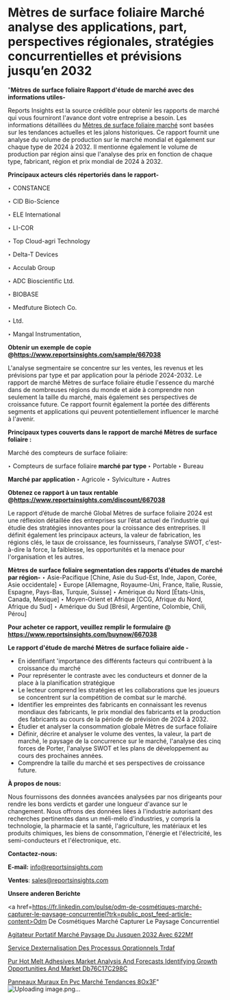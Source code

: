 # Mètres de surface foliaire Marché analyse des applications, part, perspectives régionales, stratégies concurrentielles et prévisions jusqu’en 2032

"<strong>Mètres de surface foliaire Rapport d'étude de marché avec des informations utiles-</strong>

Reports Insights est la source crédible pour obtenir les rapports de marché qui vous fourniront l'avance dont votre entreprise a besoin. Les informations détaillées du <a href=https://www.reportsinsights.com/sample/667038>Mètres de surface foliaire marché</a> sont basées sur les tendances actuelles et les jalons historiques. Ce rapport fournit une analyse du volume de production sur le marché mondial et également sur chaque type de 2024 à 2032. Il mentionne également le volume de production par région ainsi que l'analyse des prix en fonction de chaque type, fabricant, région et prix mondial de 2024 à 2032.

<b>Principaux acteurs clés répertoriés dans le rapport-</b>

‣ CONSTANCE

‣ CID Bio-Science

‣ ELE International

‣ LI-COR

‣ Top Cloud-agri Technology

‣ Delta-T Devices

‣ Acculab Group

‣ ADC Bioscientific Ltd.

‣ BIOBASE

‣ Medfuture Biotech Co.

‣ Ltd.

‣ Mangal Instrumentation,

<strong><b>Obtenir un exemple de copie @</b></strong><a href=https://www.reportsinsights.com/sample/667038><strong><b>https://www.reportsinsights.com/sample/667038</b></strong></a>

L'analyse segmentaire se concentre sur les ventes, les revenus et les prévisions par type et par application pour la période 2024-2032. Le rapport de marché Mètres de surface foliaire étudie l'essence du marché dans de nombreuses régions du monde et aide à comprendre non seulement la taille du marché, mais également ses perspectives de croissance future. Ce rapport fournit également la portée des différents segments et applications qui peuvent potentiellement influencer le marché à l'avenir.

<strong>Principaux types couverts dans le rapport de marché Mètres de surface foliaire :</strong>

Marché des compteurs de surface foliaire:

‣  Compteurs de surface foliaire <strong> marché <strong> par type </strong> </strong>
‣ Portable
‣ Bureau

<strong>Marché par application </strong>
‣ Agricole
‣ Sylviculture
‣ Autres

<strong><b>Obtenez ce rapport à un taux rentable @</b></strong><a href=https://www.reportsinsights.com/discount/667038><strong><b>https://www.reportsinsights.com/discount/667038</b></strong></a>

Le rapport d’étude de marché Global Mètres de surface foliaire 2024 est une réflexion détaillée des entreprises sur l’état actuel de l’industrie qui étudie des stratégies innovantes pour la croissance des entreprises. Il définit également les principaux acteurs, la valeur de fabrication, les régions clés, le taux de croissance, les fournisseurs, l'analyse SWOT, c'est-à-dire la force, la faiblesse, les opportunités et la menace pour l'organisation et les autres.

<strong>Mètres de surface foliaire segmentation des rapports d'études de marché par région-</strong>
‣ Asie-Pacifique [Chine, Asie du Sud-Est, Inde, Japon, Corée, Asie occidentale]
‣ Europe [Allemagne, Royaume-Uni, France, Italie, Russie, Espagne, Pays-Bas, Turquie, Suisse]
‣ Amérique du Nord [États-Unis, Canada, Mexique]
‣ Moyen-Orient et Afrique [CCG, Afrique du Nord, Afrique du Sud]
‣ Amérique du Sud [Brésil, Argentine, Colombie, Chili, Pérou]

<strong>Pour acheter ce rapport, veuillez remplir le formulaire @   <a href=https://www.reportsinsights.com/buynow/667038>https://www.reportsinsights.com/buynow/667038</a></strong>

<strong>Le rapport d'étude de marché Mètres de surface foliaire aide -</strong>
<ul>
  <li>En identifiant 'importance des différents facteurs qui contribuent à la croissance du marché</li>
  <li>Pour représenter le contraste avec les conducteurs et donner de la place à la planification stratégique</li>
  <li>Le lecteur comprend les stratégies et les collaborations que les joueurs se concentrent sur la compétition de combat sur le marché.</li>
  <li>Identifier les empreintes des fabricants en connaissant les revenus mondiaux des fabricants, le prix mondial des fabricants et la production des fabricants au cours de la période de prévision de 2024 à 2032.</li>
  <li>Étudier et analyser la consommation globale Mètres de surface foliaire</li>
  <li>Définir, décrire et analyser le volume des ventes, la valeur, la part de marché, le paysage de la concurrence sur le marché, l'analyse des cinq forces de Porter, l'analyse SWOT et les plans de développement au cours des prochaines années.</li>
  <li>Comprendre la taille du marché et ses perspectives de croissance future.</li>
</ul>
<strong>À propos de nous:</strong>

Nous fournissons des données avancées analysées par nos dirigeants pour rendre les bons verdicts et garder une longueur d'avance sur le changement. Nous offrons des données liées à l'industrie autorisant des recherches pertinentes dans un méli-mélo d'industries, y compris la technologie, la pharmacie et la santé, l'agriculture, les matériaux et les produits chimiques, les biens de consommation, l'énergie et l'électricité, les semi-conducteurs et l'électronique, etc.

<strong>Contactez-nous:</strong>

<strong>E-mail:</strong> <a href=mailto:info@reportsinsights.com>info@reportsinsights.com</a>

<strong>Ventes</strong>: <a href=mailto:sales@reportsinsights.com>sales@reportsinsights.com</a>

<strong>Unsere anderen Berichte</strong>

<a href=https://fr.linkedin.com/pulse/odm-de-cosmétiques-marché-capturer-le-paysage-concurrentiel?trk=public_post_feed-article-content>Odm De Cosmétiques Marché Capturer Le Paysage Concurrentiel</a>

<a href=https://fr.linkedin.com/pulse/agitateur-portatif-marché-paysage-du-jusquen-2032-avec-622mf/>Agitateur Portatif Marché Paysage Du Jusquen 2032 Avec 622Mf</a>

<a href=https://www.linkedin.com/pulse/service-dexternalisation-des-processus-op%C3%A9rationnels-trdaf/>Service Dexternalisation Des Processus Oprationnels Trdaf</a>

<a href=https://medium.com/@devikamore1785434/pur-hot-melt-adhesives-market-analysis-and-forecasts-identifying-growth-opportunities-and-market-db76c17c298c>Pur Hot Melt Adhesives Market Analysis And Forecasts Identifying Growth Opportunities And Market Db76C17C298C</a>

<a href=https://fr.linkedin.com/pulse/panneaux-muraux-en-pvc-marché-tendances-8ox3f/>Panneaux Muraux En Pvc Marché Tendances 8Ox3F</a>"
![Uploading image.png…]()

